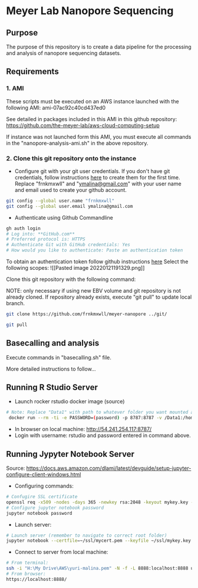 # Meyer Lab Nanopore Sequencing
## Purpose  
The purpose of this repository is to create a data pipeline for the processing and analysis of nanopore sequencing datasets.

## Requirements
### 1. AMI
These scripts must be executed on an AWS instance launched with the following AMI:
ami-07ac92c40cd437ed0

See detailed in packages included in this AMI in this github repository:
https://github.com/the-meyer-lab/aws-cloud-computing-setup

If instance was not launched form this AMI, you must execute all commands in the "nanopore-analysis-ami.sh" in the above repository.

### 2. Clone this git repository onto the instance
- Configure git with your git user credentials. If you don't have git credentials, follow instructions [here](https://docs.github.com/en/get-started/signing-up-for-github/signing-up-for-a-new-github-account) to create them for the first time. Replace "frnkmxwll" and "ymalina@gmail.com" with your user name and email used to create your github account.
```bash
git config --global user.name "frnkmxwll"
git config --global user.email ymalina@gmail.com
```
- Authenticate using Github Commandline
```bash
gh auth login
# Log into: **GitHub.com**
# Preferred protocol is: HTTPS
# Authenticate Git with GitHub credentials: Yes
# How would you like to authenticate: Paste an authentication token
```

To obtain an authentication token follow github instructions [here](https://docs.github.com/en/authentication/keeping-your-account-and-data-secure/creating-a-personal-access-token)
	Select the following scopes:
	![[Pasted image 20220121191329.png]]

Clone this git repository with the following command:

NOTE: only necessary if using new EBV volume and git repository is not already cloned. 
If repository already exists, execute "git pull" to update local branch.
```bash
git clone https://github.com/frnkmxwll/meyer-nanopore ../git/

git pull
```

## Basecalling and analysis
Execute commands in "basecalling.sh" file.

More detailed instructions to follow...

## Running R Studio Server
- Launch rocker rstudio docker image (source)
```bash
# Note: Replace "Data1" with path to whatever folder you want mounted and visible in R
 docker run --rm -ti -e PASSWORD=(password) -p 8787:8787 -v /Data1:/home/rstudio/Data1 -e ROOT=TRUE rocker/rstudio
```
- In browser on local machine: http://54.241.254.117:8787/
- Login with username: rstudio and password entered in command above.

## Running Jypyter Notebook Server
Source: https://docs.aws.amazon.com/dlami/latest/devguide/setup-jupyter-configure-client-windows.html
- Configuring commands:
```bash
# Confugire SSL certificate
openssl req -x509 -nodes -days 365 -newkey rsa:2048 -keyout mykey.key -out mycert.pem
# Configure jupyter notebook password
jupyter notebook password
```
- Launch server:
```bash
# Launch server (remember to navigate to correct root folder)
jupyter notebook --certfile=~/ssl/mycert.pem --keyfile ~/ssl/mykey.key
```
- Connect to server from local machine:
```bash
# From terminal:
ssh -i "H:\My Drive\AWS\yuri-malina.pem" -N -f -L 8888:localhost:8888 ubuntu@ec2-54-241-254-117.us-west-1.compute.amazonaws.com
# From browser:
https://localhost:8888/
```
